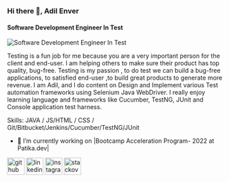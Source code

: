 ### Hi there 👋, Adil Enver
#### Software Development Engineer In Test
![Software Development Engineer In Test](https://media-exp1.licdn.com/dms/image/C4D16AQGrbr2pEgI26A/profile-displaybackgroundimage-shrink_350_1400/0/1640814302100?e=1646870400&v=beta&t=4ClrhvbqLBXJjo4OOizged3h9e0Ht-jYG5gRBwD-NQU)

Testing is a fun job for me because you are a very important person for the client and end-user. I am helping others to make sure their product has top quality, bug-free. Testing is my passion , to do test we can build a bug-free applications, to satisfied end-user ,to build great products to generate more revenue. I am Adil, and I do content on Design and Implement various Test automation frameworks using Selenium Java WebDriver. I really enjoy learning language and frameworks like Cucumber, TestNG, JUnit and Console application test harness. 

Skills: JAVA / JS/HTML / CSS / Git/Bitbucket/Jenkins/Cucumber/TestNG/JUnit

- 🔭 I’m currently working on |Bootcamp Acceleration Program- 2022 at Patika.dev| 


[<img src='https://cdn.jsdelivr.net/npm/simple-icons@3.0.1/icons/github.svg' alt='github' height='40'>](https://github.com/https://github.com/AdilEnverUygur)  [<img src='https://cdn.jsdelivr.net/npm/simple-icons@3.0.1/icons/linkedin.svg' alt='linkedin' height='40'>](https://www.linkedin.com/in/https://www.linkedin.com/in/adilenver//)  [<img src='https://cdn.jsdelivr.net/npm/simple-icons@3.0.1/icons/instagram.svg' alt='instagram' height='40'>](https://www.instagram.com/https://www.instagram.com/adiljan_anwar//)  [<img src='https://cdn.jsdelivr.net/npm/simple-icons@3.0.1/icons/stackoverflow.svg' alt='stackoverflow' height='40'>](https://stackoverflow.com/users/17361264/adilenver)  








